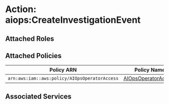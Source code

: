 # Action: aiops:CreateInvestigationEvent

## Attached Roles

## Attached Policies

| Policy ARN | Policy Name |
|------------|-------------|
| `arn:aws:iam::aws:policy/AIOpsOperatorAccess` | [AIOpsOperatorAccess](../policies.md#aiopsoperatoraccess) |

## Associated Services


